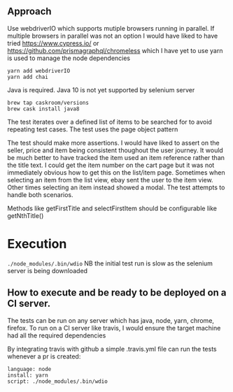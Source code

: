 ## Approach
Use webdriverIO which supports mutiple browsers running in parallel. If multiple browsers in parallel was not an option I would have liked to have tried https://www.cypress.io/ or https://github.com/prismagraphql/chromeless which I have yet to use
yarn is used to manage the node dependencies
```
yarn add webdriverIO
yarn add chai
```

Java is required. Java 10 is not yet supported by selenium server
```
brew tap caskroom/versions
brew cask install java8
```

The test iterates over a defined list of items to be searched for to avoid repeating test cases.
The test uses the page object pattern

The test should make more assertions. I would have liked to assert on the seller, price and item being consistent thoughout the user journey. It would be much better to have tracked the item used an item reference rather than the title text. I could get the item number on the cart page but it was not immediately obvious how to get this on the list/item page.
Sometimes when selecting an item from the list view, ebay sent the user to the item view. Other times selecting an item instead showed a modal. The test attempts to handle both scenarios.

Methods like getFirstTitle and selectFirstItem should be configurable like getNthTitle()

# Execution
`./node_modules/.bin/wdio`
NB the initial test run is slow as the selenium server is being downloaded

## How to execute and be ready to be deployed on a CI server.
The tests can be run on any server which has java, node, yarn, chrome, firefox.
To run on a CI server like travis, I would ensure the target machine had all the required dependencies

By integrating travis with github a simple .travis.yml file can run the tests whenever a pr is created:

```
language: node
install: yarn
script: ./node_modules/.bin/wdio
```